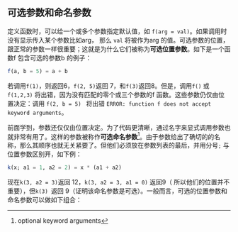 ## 可选参数和命名参数

定义函数时，可以给一个或多个参数指定默认值，如 `f(arg = val)`。如果调用时没有显示传入某个参数比如arg， 那么 `val` 将被作为arg 的值。可选参数的位置，跟正常的参数一样很重要；这就是为什么它们被称为**可选位置参数**。如下是一个函数f 包含可选的参数b 的例子：

```julia
f(a, b = 5) = a + b
```

若调用`f(1)`，则返回6，`f(2, 5)`返回 7，和`f(3)`返回8。但是，调用`f()` 或`f(1,2,3)` 将出错，因为没有匹配的零个或三个参数的f 函数。这些参数仍仅由位置决定：调用 `f(2, b = 5) ` 将出错 `ERROR: function f does not accept keyword arguments`。

前面学到，参数还仅仅由位置决定。为了代码更清晰，通过名字来显式调用参数也就非常有用了。这样的参数被称作**可选命名参数**[^OKA]。由于参数给出了确切的的名称，那么其顺序也就无关紧要了。但他们必须放在参数列表的最后，并用分号`;` 与位置参数区别开，如下例：

```julia
k(x; a1 = 1, a2 = 2) = x * (a1 + a2)
```

现在`k(3, a2 = 3)`返回 12，`k(3, a2 = 3, a1 = 0)` 返回9（ 所以他们的位置并不重要），但`k(3) `返回 9（证明该命名参数是可选）。一般而言，可选的位置参数和命名参数可以做如下组合：


[^OPA]: optional positional arguments
[^OKA]: optional keyword arguments
